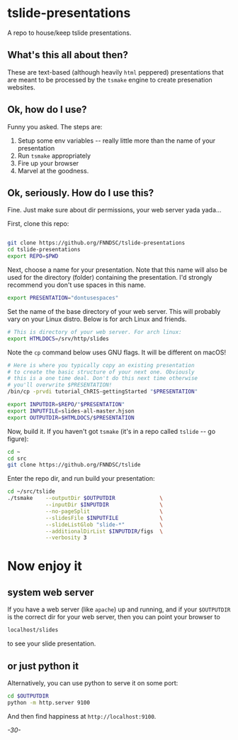 # tslide-presentations
A repo to house/keep tslide presentations.

## What's this all about then?

These are text-based (although heavily `html` peppered) presentations that are meant to be processed by the `tsmake` engine to create presenation websites.

## Ok, how do I use?

Funny you asked. The steps are:

1. Setup some env variables -- really little more than the name of your presentation
2. Run `tsmake` appropriately
3. Fire up your browser
4. Marvel at the goodness.

## Ok, seriously. How do I use this?

Fine. Just make sure about dir permissions, your web server yada yada...

First, clone this repo:

```bash

git clone https://github.org/FNNDSC/tslide-presentations
cd tslide-presentations
export REPO=$PWD
```

Next, choose a name for your presentation. Note that this name will also be used for the directory (folder) containing the presentation. I'd strongly recommend you don't use spaces in this name.

```bash
export PRESENTATION="dontusespaces"
```

Set the name of the base directory of your web server. This will probably vary on your Linux distro. Below is for arch Linux and friends.

```bash
# This is directory of your web server. For arch linux:
export HTMLDOCS=/srv/http/slides
```

Note the `cp` command below uses GNU flags. It will be different on macOS!

```bash
# Here is where you typically copy an existing presentation
# to create the basic structure of your next one. Obviously
# this is a one time deal. Don't do this next time otherwise
# you'll overwrite $PRESENTATION!
/bin/cp -prvdi tutorial_ChRIS-gettingStarted "$PRESENTATION"

export INPUTDIR=$REPO/"$PRESENTATION" 
export INPUTFILE=slides-all-master.hjson
export OUTPUTDIR=$HTMLDOCS/$PRESENTATION

```

Now, build it. If you haven't got `tsmake` (it's in a repo called `tslide` -- go figure):

```bash
cd ~
cd src
git clone https://github.org/FNNDSC/tslide
```

Enter the repo dir, and run build your presentation:

```bash
cd ~/src/tslide
./tsmake    --outputDir $OUTPUTDIR              \
            --inputDir $INPUTDIR                \
            --no-pageSplit                      \
            --slidesFile $INPUTFILE             \
            --slideListGlob "slide-*"           \
            --additionalDirList $INPUTDIR/figs  \
            --verbosity 3
```

# Now enjoy it

## system web server

If you have a web server (like `apache`) up and running, and if your `$OUTPUTDIR` is the correct dir for your web server, then you can point your browser to 

```html
localhost/slides
```

to see your slide presentation.

## or just python it 

Alternatively, you can use python to serve it on some port:

```bash
cd $OUTPUTDIR
python -m http.server 9100
```

And then find happiness at `http://localhost:9100`.

_-30-_
